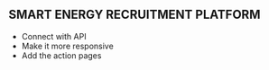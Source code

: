 ## SMART ENERGY RECRUITMENT PLATFORM

- Connect with API
- Make it more responsive
- Add the action pages
